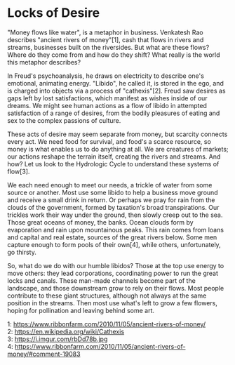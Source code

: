 # Locks of Desire

"Money flows like water", is a metaphor in business. Venkatesh Rao describes "ancient rivers of money"[1], cash that flows in rivers and streams, businesses built on the riversides. But what are these flows? Where do they come from and how do they shift? What really is the world this metaphor describes?

In Freud's psychoanalysis, he draws on electricity to describe one's emotional, animating energy. "Libido", he called it, is stored in the ego, and is charged into objects via a process of "cathexis"[2]. Freud saw desires as gaps left by lost satisfactions, which manifest as wishes inside of our dreams. We might see human actions as a flow of libido in attempted satisfaction of a range of desires, from the bodily pleasures of eating and sex to the complex passions of culture.

These acts of desire may seem separate from money, but scarcity connects every act. We need food for survival, and food's a scarce resource, so money is what enables us to do anything at all. We are creatures of markets; our actions reshape the terrain itself, creating the rivers and streams. And how? Let us look to the Hydrologic Cycle to understand these systems of flow[3].

We each need enough to meet our needs, a trickle of water from some source or another. Most use some libido to help a business move ground and receive a small drink in return. Or perhaps we pray for rain from the clouds of the government, formed by taxation's broad transpirations. Our trickles work their way under the ground, then slowly creep out to the sea. Those great oceans of money, the banks. Ocean clouds form by evaporation and rain upon mountainous peaks. This rain comes from loans and capital and real estate, sources of the great rivers below. Some men capture enough to form pools of their own[4], while others, unfortunately, go thirsty.

So, what do we do with our humble libidos? Those at the top use energy to move others: they lead corporations, coordinating power to run the great locks and canals. These man-made channels become part of the landscape, and those downstream grow to rely on their flows. Most people contribute to these giant structures, although not always at the same position in the streams. Then most use what's left to grow a few flowers, hoping for pollination and leaving behind some art.

1: https://www.ribbonfarm.com/2010/11/05/ancient-rivers-of-money/  
2: https://en.wikipedia.org/wiki/Cathexis  
3: https://i.imgur.com/rbDd78b.jpg  
4: https://www.ribbonfarm.com/2010/11/05/ancient-rivers-of-money/#comment-19083
